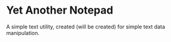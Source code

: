 # Yet Another Notepad

A simple text utility, created (will be created) for simple text data manipulation.
